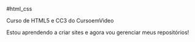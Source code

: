 #html_css

Curso de HTML5 e CC3 do CursoemVideo

Estou aprendendo a criar sites e agora vou gerenciar meus repositórios!